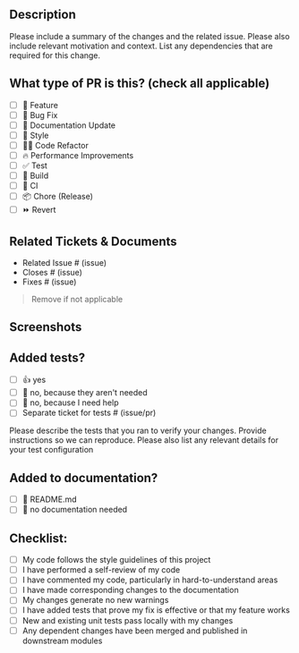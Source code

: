 ## Description

<!-- 
Please do not leave this blank 
This PR [adds/removes/fixes/replaces] the [feature/bug/etc]. 
-->

Please include a summary of the changes and the related issue. Please also include relevant motivation and context. List any dependencies that are required for this change.


## What type of PR is this? (check all applicable)

- [ ] 🍕 Feature
- [ ] 🐛 Bug Fix
- [ ] 📝 Documentation Update
- [ ] 🎨 Style
- [ ] 🧑‍💻 Code Refactor
- [ ] 🔥 Performance Improvements
- [ ] ✅ Test
- [ ] 🤖 Build
- [ ] 🔁 CI
- [ ] 📦 Chore (Release)
- [ ] ⏩ Revert

## Related Tickets & Documents

<!-- 
Please use this format link issue numbers: Fixes #123
https://docs.github.com/en/free-pro-team@latest/github/managing-your-work-on-github/linking-a-pull-request-to-an-issue#linking-a-pull-request-to-an-issue-using-a-keyword 
-->
- Related Issue # (issue)
- Closes # (issue)
- Fixes # (issue)
> Remove if not applicable

## Screenshots

<!-- Visual changes require screenshots -->


## Added tests?

- [ ] 👍 yes
- [ ] 🙅 no, because they aren't needed
- [ ] 🙋 no, because I need help
- [ ] Separate ticket for tests # (issue/pr)

Please describe the tests that you ran to verify your changes. Provide instructions so we can reproduce. Please also list any relevant details for your test configuration


## Added to documentation?

- [ ] 📜 README.md
- [ ] 🙅 no documentation needed

## Checklist:

- [ ] My code follows the style guidelines of this project
- [ ] I have performed a self-review of my code
- [ ] I have commented my code, particularly in hard-to-understand areas
- [ ] I have made corresponding changes to the documentation
- [ ] My changes generate no new warnings
- [ ] I have added tests that prove my fix is effective or that my feature works
- [ ] New and existing unit tests pass locally with my changes
- [ ] Any dependent changes have been merged and published in downstream modules
